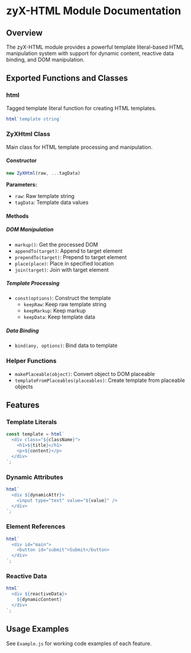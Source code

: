 # zyX-HTML Module Documentation

## Overview
The zyX-HTML module provides a powerful template literal-based HTML manipulation system with support for dynamic content, reactive data binding, and DOM manipulation.

## Exported Functions and Classes

### html
Tagged template literal function for creating HTML templates.
```javascript
html`template string`
```

### ZyXHtml Class
Main class for HTML template processing and manipulation.

#### Constructor
```javascript
new ZyXHtml(raw, ...tagData)
```
**Parameters:**
- `raw`: Raw template string
- `tagData`: Template data values

#### Methods

##### DOM Manipulation
- `markup()`: Get the processed DOM
- `appendTo(target)`: Append to target element
- `prependTo(target)`: Prepend to target element
- `place(place)`: Place in specified location
- `join(target)`: Join with target element

##### Template Processing
- `const(options)`: Construct the template
  - `keepRaw`: Keep raw template string
  - `keepMarkup`: Keep markup
  - `keepData`: Keep template data

##### Data Binding
- `bind(any, options)`: Bind data to template

### Helper Functions
- `makePlaceable(object)`: Convert object to DOM placeable
- `templateFromPlaceables(placeables)`: Create template from placeable objects

## Features

### Template Literals
```javascript
const template = html`
  <div class="${className}">
    <h1>${title}</h1>
    <p>${content}</p>
  </div>
`;
```

### Dynamic Attributes
```javascript
html`
  <div ${dynamicAttr}>
    <input type="text" value="${value}" />
  </div>
`;
```

### Element References
```javascript
html`
  <div id="main">
    <button id="submit">Submit</button>
  </div>
`;
```

### Reactive Data
```javascript
html`
  <div ${reactiveData}>
    ${dynamicContent}
  </div>
`;
```

## Usage Examples

See `Example.js` for working code examples of each feature. 